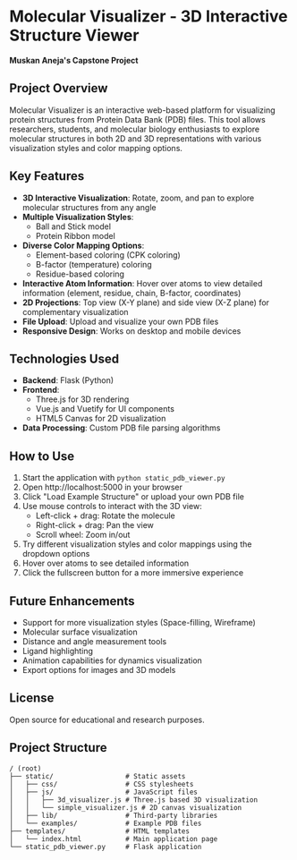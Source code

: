 # Molecular Visualizer - 3D Interactive Structure Viewer

**Muskan Aneja's Capstone Project**

## Project Overview

Molecular Visualizer is an interactive web-based platform for visualizing protein structures from Protein Data Bank (PDB) files. This tool allows researchers, students, and molecular biology enthusiasts to explore molecular structures in both 2D and 3D representations with various visualization styles and color mapping options.

## Key Features

- **3D Interactive Visualization**: Rotate, zoom, and pan to explore molecular structures from any angle
- **Multiple Visualization Styles**: 
  - Ball and Stick model 
  - Protein Ribbon model
- **Diverse Color Mapping Options**:
  - Element-based coloring (CPK coloring)
  - B-factor (temperature) coloring
  - Residue-based coloring
- **Interactive Atom Information**: Hover over atoms to view detailed information (element, residue, chain, B-factor, coordinates)
- **2D Projections**: Top view (X-Y plane) and side view (X-Z plane) for complementary visualization
- **File Upload**: Upload and visualize your own PDB files
- **Responsive Design**: Works on desktop and mobile devices

## Technologies Used

- **Backend**: Flask (Python)
- **Frontend**: 
  - Three.js for 3D rendering
  - Vue.js and Vuetify for UI components
  - HTML5 Canvas for 2D visualization
- **Data Processing**: Custom PDB file parsing algorithms

## How to Use

1. Start the application with `python static_pdb_viewer.py`
2. Open http://localhost:5000 in your browser
3. Click "Load Example Structure" or upload your own PDB file
4. Use mouse controls to interact with the 3D view:
   - Left-click + drag: Rotate the molecule
   - Right-click + drag: Pan the view
   - Scroll wheel: Zoom in/out
5. Try different visualization styles and color mappings using the dropdown options
6. Hover over atoms to see detailed information
7. Click the fullscreen button for a more immersive experience

## Future Enhancements

- Support for more visualization styles (Space-filling, Wireframe)
- Molecular surface visualization
- Distance and angle measurement tools
- Ligand highlighting
- Animation capabilities for dynamics visualization
- Export options for images and 3D models

## License

Open source for educational and research purposes.

## Project Structure

```
/ (root)
├── static/                  # Static assets
│   ├── css/                 # CSS stylesheets
│   ├── js/                  # JavaScript files
│   │   ├── 3d_visualizer.js # Three.js based 3D visualization
│   │   └── simple_visualizer.js # 2D canvas visualization
│   ├── lib/                 # Third-party libraries
│   └── examples/            # Example PDB files
├── templates/               # HTML templates
│   └── index.html           # Main application page
└── static_pdb_viewer.py     # Flask application
```